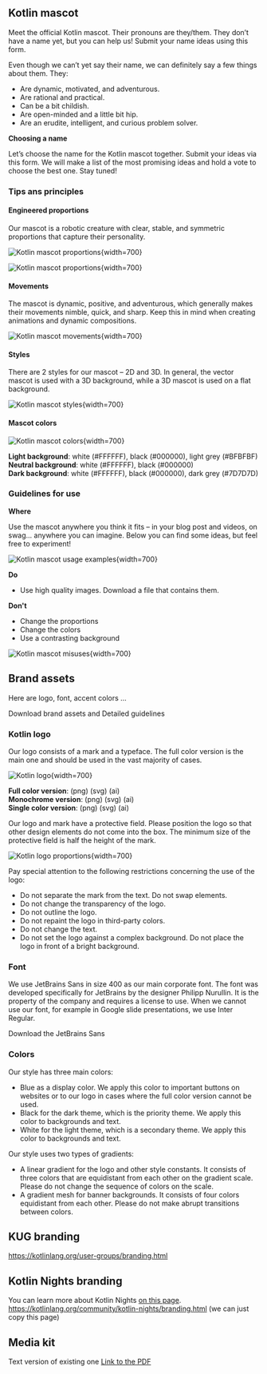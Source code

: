 [//]: # (title: Kotlin brand guideline)

## Kotlin mascot

Meet the official Kotlin mascot. Their pronouns are they/them. They don’t have a name yet, but you can help us! Submit your name ideas using this form.

<!-- add link to the form -->

Even though we can’t yet say their name, we can definitely say a few things about them. They:
* Are dynamic, motivated, and adventurous.
* Are rational and practical.
* Can be a bit childish.
* Are open-minded and a little bit hip.
* Are an erudite, intelligent, and curious problem solver.

**Choosing a name**

Let’s choose the name for the Kotlin mascot together. Submit your ideas via this form. We will make a list of the most promising ideas and hold a vote to choose the best one. Stay tuned!

<!-- add link to the form -->

### Tips ans principles

#### Engineered proportions

Our mascot is a robotic creature with clear, stable, and symmetric proportions that capture their personality.

![Kotlin mascot proportions](mascot-proportions-main.png){width=700}

![Kotlin mascot proportions](mascot-proportions.png){width=700}

#### Movements

The mascot is dynamic, positive, and adventurous, which generally makes their movements nimble, quick, and sharp. Keep this in mind when creating animations and dynamic compositions.

![Kotlin mascot movements](mascot-movements.png){width=700}

#### Styles

There are 2 styles for our mascot – 2D and 3D. In general, the vector mascot is used with a 3D background, while a 3D mascot is used on a flat background.

![Kotlin mascot styles](mascot-styles.png){width=700}

#### Mascot colors

![Kotlin mascot colors](mascot-colors.png){width=700}

**Light background**: white (#FFFFFF), black (#000000), light grey (#BFBFBF)  
**Neutral background**: white (#FFFFFF), black (#000000)  
**Dark background**: white (#FFFFFF), black (#000000), dark grey (#7D7D7D)

### Guidelines for use

**Where**

Use the mascot anywhere you think it fits – in your blog post and videos, on swag... anywhere you can imagine. Below you can find some ideas, but feel free to experiment!

![Kotlin mascot usage examples](mascot-usage.png){width=700}

**Do**
* Use high quality images. Download a file that contains them.

<!-- add a link to a file -->

**Don't**
* Change the proportions
* Change the colors
* Use a contrasting background

![Kotlin mascot misuses](mascot-misuse.png){width=700}

## Brand assets

Here are logo, font, accent colors ...

Download brand assets and Detailed guidelines
<!-- Add links -->

### Kotlin logo

Our logo consists of a mark and a typeface. The full color version is the main one and should be used in the vast majority of cases.

![Kotlin logo](kotlin-logo.png){width=700}

**Full color version**: (png) (svg) (ai)  
**Monochrome version**: (png) (svg) (ai)  
**Single color version**: (png) (svg) (ai)  

Our logo and mark have a protective field. Please position the logo so that other design elements do not come into the box. The minimum size of the protective field is half the height of the mark.

![Kotlin logo proportions](kotlin-logo-guidelines.png){width=700}

Pay special attention to the following restrictions concerning the use of the logo:

* Do not separate the mark from the text. Do not swap elements.
* Do not change the transparency of the logo.
* Do not outline the logo.
* Do not repaint the logo in third-party colors.
* Do not change the text.
* Do not set the logo against a complex background. Do not place the logo in front of a bright background.

### Font

We use JetBrains Sans in size 400 as our main corporate font.
The font was developed specifically for JetBrains by the designer Philipp Nurullin.
It is the property of the company and requires a license to use.
When we cannot use our font, for example in Google slide presentations, we use Inter Regular.

Download the JetBrains Sans

### Colors

Our style has three main colors:

* Blue as a display color. We apply this color to important buttons on websites or to our logo in cases where the full color version cannot be used.
* Black for the dark theme, which is the priority theme. We apply this color to backgrounds and text.
* White for the light theme, which is a secondary theme. We apply this color to backgrounds and text.

Our style uses two types of gradients:
* A linear gradient for the logo and other style constants. It consists of three colors that are equidistant from each other on the gradient scale. Please do not change the sequence of colors on the scale.
* A gradient mesh for banner backgrounds. It consists of four colors equidistant from each other. Please do not make abrupt transitions between colors.

## KUG branding

https://kotlinlang.org/user-groups/branding.html

## Kotlin Nights branding

You can learn more about Kotlin Nights [on this page](https://kotlinlang.org/community/events.html).
https://kotlinlang.org/community/kotlin-nights/branding.html (we can just copy this page)

## Media kit

Text version of existing one
[Link to the PDF](https://kotlinlang.org/assets/kotlin-media-kit.pdf)
